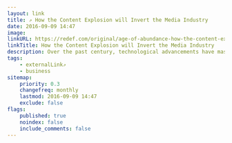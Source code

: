 ```yaml
---
layout: link
title: ⇗ How the Content Explosion will Invert the Media Industry
date: 2016-09-09 14:47
image:
linkURL: https://redef.com/original/age-of-abundance-how-the-content-explosion-will-invert-the-media-industry?curator=MediaREDEF
linkTitle: How the Content Explosion will Invert the Media Industry
description: Over the past century, technological advancements have massively reduced the cost and time needed to create and circulate content. Though this has liberated artists, consumers are now drowning in a virtually infinite supply of things to watch, listen to and read. The answer to a world where attention is the key constraint, not capital or distribution, isn’t Big Media – it’s the Influencer Curator.
tags:
    - externalLink⇗
    - business
sitemap:
    priority: 0.3
    changefreq: monthly
    lastmod: 2016-09-09 14:47
    exclude: false
flags:
    published: true
    noindex: false
    include_comments: false
---
```

